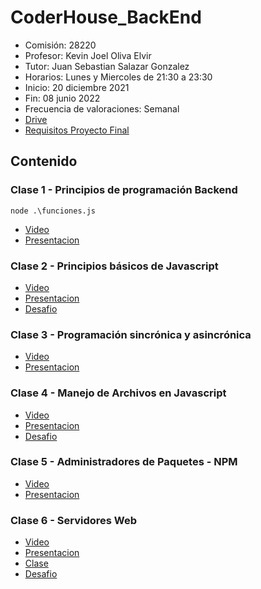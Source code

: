 # CoderHouse_BackEnd

- Comisión: 28220
- Profesor: Kevin Joel Oliva Elvir
- Tutor: Juan Sebastian Salazar Gonzalez
- Horarios: Lunes y Miercoles de 21:30 a 23:30
- Inicio: 20 diciembre 2021
- Fin: 08 junio 2022
- Frecuencia de valoraciones: Semanal
- [Drive](https://drive.google.com/drive/u/0/folders/1ahYT0eQwReRcAzEKR0uWRBEMbw8-O7nS)
- [Requisitos Proyecto Final](https://docs.google.com/document/d/1RruKSBM-dos7c6YhIEBzD-Hr3zO3wMeAmuvhVvpDGQ0/edit)

## Contenido

### Clase 1 - Principios de programación Backend

`node .\funciones.js`

- [Video](https://drive.google.com/file/d/1L-s7UE9OQDhIohFc97-n5oX6tWqvQKY8/view)
- [Presentacion](https://docs.google.com/presentation/d/17G5V4T_3D9Z8hFbwvZmHsZdoc6vF_kcqZhSR3WMUo3s/preview?slide=id.ga07de48094_3_0)

### Clase 2 - Principios básicos de Javascript

- [Video](https://coderhouse.zoom.us/rec/play/nTZqQco0LmJqzWIEsvmi6r8zgc6RNHbteYjT5tuLVgZ-agACs6YrByJazoolYsAgLKFJ8yAmpjoYzq_u.h5MaUzL5JN8fNAk5?continueMode=true&_x_zm_rtaid=c-a9m9jtS2W3W3cKv-G9zg.1642571325865.f50dd4296d47ddcf69004036f18cb10d&_x_zm_rhtaid=547)
- [Presentacion](https://docs.google.com/presentation/d/1aIHO4dfoy6LazSxDiWg-p-0TQGPlXhEHAJeh9G-3jHU/preview?slide=id.ga07de48094_3_6)
- [Desafio](https://github.com/faqtoff/CoderHouse_BackEnd/tree/main/Desafio-1)

### Clase 3 - Programación sincrónica y asincrónica

- [Video](https://coderhouse.zoom.us/rec/play/r2oZxN1AGVdXyQ8HMl8ccCzZl0RXnF9W-HxwKKhYP04Pl01osa_B8R9xGIcQn3e5IbtBDnPEYRKuiKSc.fRZfwKRZFGwdNagf?continueMode=true&_x_zm_rtaid=c-a9m9jtS2W3W3cKv-G9zg.1642571325865.f50dd4296d47ddcf69004036f18cb10d&_x_zm_rhtaid=547)
- [Presentacion](https://docs.google.com/presentation/d/1aIHO4dfoy6LazSxDiWg-p-0TQGPlXhEHAJeh9G-3jHU/preview?slide=id.ga07de48094_3_6)

### Clase 4 - Manejo de Archivos en Javascript

- [Video](https://coderhouse.zoom.us/rec/play/dks8Rol93dWEV0QAX2oonJUyQzdYf8lujqrpbvgCCpXmpXTrvvV7w9spce9R_WKAGiLZTl2OKMmiaw3C.faWF8UL7RH6OEpdY?continueMode=true&_x_zm_rtaid=c-a9m9jtS2W3W3cKv-G9zg.1642571325865.f50dd4296d47ddcf69004036f18cb10d&_x_zm_rhtaid=547)
- [Presentacion](https://docs.google.com/presentation/d/1YdwEhY-MFXP6pIRhefjSeTzviW3PJO3JU4l2sbKZAeI/preview?slide=id.g887edb21d4_1_6)
- [Desafio](https://github.com/faqtoff/CoderHouse_BackEnd/tree/main/Desafio-2)

### Clase 5 - Administradores de Paquetes - NPM

- [Video](https://coderhouse.zoom.us/rec/play/eZEoY-b84lOTRXZr8lADtiIJmjvYQH14thIqtcqILRCBz6K3dwHGpcitMg3JzNeSr-J9HvjgmpTY9bwF.tW9-cVCE1Usu1mot?continueMode=true&_x_zm_rtaid=c-a9m9jtS2W3W3cKv-G9zg.1642571325865.f50dd4296d47ddcf69004036f18cb10d&_x_zm_rhtaid=547)
- [Presentacion](https://docs.google.com/presentation/d/1sKPCQNn8JZ3mii5aR4jFzQ-z9_eATbQbrYA_3O3jYSY/preview?slide=id.g887edb21d4_1_6)

### Clase 6 - Servidores Web

- [Video](https://coderhouse.zoom.us/rec/play/OfZpYaGt6qbA4aQG0rqq9C6MavjzD77mttjaKFCq9jdMqU6Vh07SMUqjQl8W3P6V8rmj8gjO48wfn3CD.IRYodLiqVrtc-CpN?continueMode=true&_x_zm_rtaid=c-a9m9jtS2W3W3cKv-G9zg.1642571325865.f50dd4296d47ddcf69004036f18cb10d&_x_zm_rhtaid=547)
- [Presentacion]()
- [Clase](https://github.com/faqtoff/CoderHouse_BackEnd/tree/main/Clase-6)
- [Desafio](https://github.com/faqtoff/CoderHouse_BackEnd/tree/main/Desafio-3)
